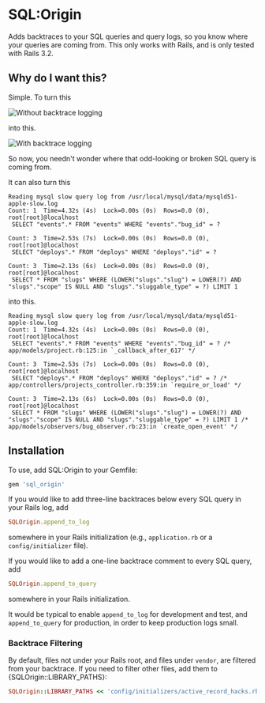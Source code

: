 SQL:Origin
==========

Adds backtraces to your SQL queries and query logs, so you know where your
queries are coming from. This only works with Rails, and is only tested with
Rails 3.2.

Why do I want this?
-------------------

Simple. To turn this

![Without backtrace logging](https://img.skitch.com/20120614-rg8sqa2t7eweaj4swjqcufrcjr.png)

into this.

![With backtrace logging](https://img.skitch.com/20120614-kcisbjqiaxfwbq82wbjm4iumfa.png)

So now, you needn't wonder where that odd-looking or broken SQL query is coming
from.

It can also turn this

````
Reading mysql slow query log from /usr/local/mysql/data/mysqld51-apple-slow.log
Count: 1  Time=4.32s (4s)  Lock=0.00s (0s)  Rows=0.0 (0), root[root]@localhost
 SELECT "events".* FROM "events" WHERE "events"."bug_id" = ?

Count: 3  Time=2.53s (7s)  Lock=0.00s (0s)  Rows=0.0 (0), root[root]@localhost
 SELECT "deploys".* FROM "deploys" WHERE "deploys"."id" = ?

Count: 3  Time=2.13s (6s)  Lock=0.00s (0s)  Rows=0.0 (0), root[root]@localhost
 SELECT * FROM "slugs" WHERE (LOWER("slugs"."slug") = LOWER(?) AND "slugs"."scope" IS NULL AND "slugs"."sluggable_type" = ?) LIMIT 1
````

into this.

````
Reading mysql slow query log from /usr/local/mysql/data/mysqld51-apple-slow.log
Count: 1  Time=4.32s (4s)  Lock=0.00s (0s)  Rows=0.0 (0), root[root]@localhost
 SELECT "events".* FROM "events" WHERE "events"."bug_id" = ? /* app/models/project.rb:125:in `_callback_after_617' */

Count: 3  Time=2.53s (7s)  Lock=0.00s (0s)  Rows=0.0 (0), root[root]@localhost
 SELECT "deploys".* FROM "deploys" WHERE "deploys"."id" = ? /* app/controllers/projects_controller.rb:359:in `require_or_load' */

Count: 3  Time=2.13s (6s)  Lock=0.00s (0s)  Rows=0.0 (0), root[root]@localhost
 SELECT * FROM "slugs" WHERE (LOWER("slugs"."slug") = LOWER(?) AND "slugs"."scope" IS NULL AND "slugs"."sluggable_type" = ?) LIMIT 1 /* app/models/observers/bug_observer.rb:23:in `create_open_event' */
````

Installation
------------

To use, add SQL:Origin to your Gemfile:

```` ruby
gem 'sql_origin'
````

If you would like to add three-line backtraces below every SQL query in your
Rails log, add

```` ruby
SQLOrigin.append_to_log
````

somewhere in your Rails initialization (e.g., `application.rb` or a
`config/initializer` file).

If you would like to add a one-line backtrace comment to every SQL query, add

```` ruby
SQLOrigin.append_to_query
````

somewhere in your Rails initialization.

It would be typical to enable `append_to_log` for development and test, and
`append_to_query` for production, in order to keep production logs small.

### Backtrace Filtering

By default, files not under your Rails root, and files under `vendor`, are
filtered from your backtrace. If you need to filter other files, add them to
{SQLOrigin::LIBRARY_PATHS}:

```` ruby
SQLOrigin::LIBRARY_PATHS << 'config/initializers/active_record_hacks.rb'
````
